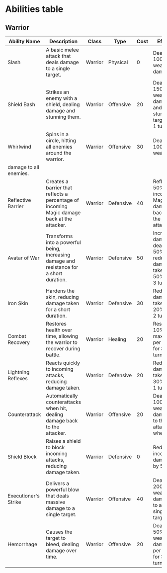 # Abilities table

## Warrior

| Ability Name | Description | Class | Type | Cost | Effect |
|--------------|-------------|-------|------|------|--------|
| Slash        | A basic melee attack that deals damage to a single target. | Warrior | Physical | 0 | Deals 100% weapon damage. |
| Shield Bash  | Strikes an enemy with a shield, dealing damage and stunning them. | Warrior | Offensive | 20 | Deals 150% weapon damage and stuns the target for 1 turn. |
| Whirlwind | Spins in a circle, hitting all enemies around the warrior. | Warrior | Offensive | 30 | Deals 100% weapon
damage to all enemies. |
| Reflective Barrier | Creates a barrier that reflects a percentage of incoming Magic damage back at the attacker. | Warrior | Defensive | 40 | Reflects 50% of incoming Magic damage back at the attacker. |
| Avatar of War | Transforms into a powerful being, increasing damage and resistance for a short duration. | Warrior | Defensive | 50 | Increases damage dealt by 50% and reduces damage taken by 50% for 3 turns. |
| Iron Skin | Hardens the skin, reducing damage taken for a short duration. | Warrior | Defensive | 30 | Reduces damage taken by 20% for 2 turns. |
| Combat Recovery | Restores health over time, allowing the warrior to recover during battle. | Warrior | Healing | 20 | Restores 10% of max HP per turn for 3 turns. |
| Lightning Reflexes | Reacts quickly to incoming attacks, reducing damage taken. | Warrior | Defensive | 20 | Reduces damage taken by 30% for 1 turn. |
| Counterattack | Automatically counterattacks when hit, dealing damage back to the attacker. | Warrior | Offensive | 20 | Deals 100% weapon damage to the attacker when hit. |
| Shield Block | Raises a shield to block incoming attacks, reducing damage taken. | Warrior | Defensive | 0 | Reduces incoming damage by 50%. |
| Executioner's Strike | Delivers a powerful blow that deals massive damage to a single target. | Warrior | Offensive | 40 | Deals 200% weapon damage to a single target. |
| Hemorrhage | Causes the target to bleed, dealing damage over time. | Warrior | Offensive | 20 | Deals 50% weapon damage per turn for 3 turns. |